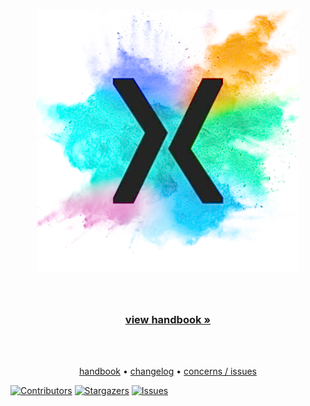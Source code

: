 <!-- LOGO -->
<br />
<p align="center">
  <a href="https://deloittedigitaluk.github.io/xLab/">
    <img src="images/xlab-w.jpg" alt="Logo" width="420" height="420">
  </a>

  <h3 align="center"></h3>

  <p align="center">
    <br />
    <h3 align="center">
     <a href="https://deloittedigitaluk.github.io/xLab/docs/Index.html"><strong>view handbook »</strong></a>
     </h3>
    <br />
    <br />
    <p align="center">
    <a href="https://deloittedigitaluk.github.io/xLab/docs/Index.html">handbook</a>
    •
    <a href="https://github.com/DeloitteDigitalUK/xLab/releases">changelog</a>
    •
    <a href="https://github.com/DeloitteDigitalUK/xLab/issues">concerns / issues</a>
  </p>
  </p>
</p>




[![Contributors][contributors-shield]][contributors-url]
[![Stargazers][stars-shield]][stars-url]
[![Issues][issues-shield]][issues-url]

<!-- MARKDOWN LINKS & IMAGES -->
<!-- https://www.markdownguide.org/basic-syntax/#reference-style-links -->
[contributors-shield]: https://img.shields.io/github/contributors/DeloitteDigitalUK/xLab
[contributors-url]: https://github.com/DeloitteDigitalUK/xLab/graphs/contributors
[forks-shield]: https://img.shields.io/github/forks/DeloitteDigitalUK/xLab
[stars-shield]: https://img.shields.io/github/stars/DeloitteDigitalUK/xLab
[stars-url]: https://github.com/DeloitteDigitalUK/xLab/stargazers
[issues-shield]: https://img.shields.io/github/issues/DeloitteDigitalUK/xLab
[issues-url]: https://github.com/DeloitteDigitalUK/xLab/issues
[product-screenshot]: images/screenshot.png
